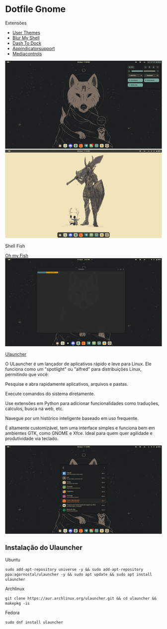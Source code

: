 <h1>Dotfile Gnome</h1>
<p>Extensões</p>
 <ul>
            <li><a href="https://extensions.gnome.org/extension/19/user-themes">User Themes</a></li>
            <li><a href="https://extensions.gnome.org/extension/3193/blur-my-shell/">Blur My Shell</a></li>
            <li><a href="https://extensions.gnome.org/extension/307/dash-to-dock/">Dash To Dock</a></li>
            <li><a href="https://extensions.gnome.org/extension/615/appindicator-support/">Appindicatorsupport</a></li>
            <li><a href="https://extensions.gnome.org/extension/4470/media-controls/">Mediacontrols</a></li>
        </ul>
<img src="imagens/1.png" alt="">
<img src="imagens/claro.png" alt="">
<p>Shell Fish</p>
<a href="https://github.com/oh-my-fish/oh-my-fish">Oh my Fish</a>
<img src="imagens/kitty.png" alt="">


<a href="https://ulauncher.io/">Ulauncher</a>
<p>O ULauncher é um lançador de aplicativos rápido e leve para Linux. Ele funciona como um "spotlight" ou "alfred" para distribuições Linux, permitindo que você:

  Pesquise e abra rapidamente aplicativos, arquivos e pastas.

  Execute comandos do sistema diretamente.

  Use extensões em Python para adicionar funcionalidades como traduções, cálculos, busca na web, etc.

  Navegue por um histórico inteligente baseado em uso frequente.

É altamente customizável, tem uma interface simples e funciona bem em ambientes GTK, como GNOME e Xfce. Ideal para quem quer agilidade e produtividade via teclado.</p>
<img src="imagens/Ulauncher.png" alt="">

<h2>Instalação do Ulauncher</h2>

Ubuntu
```Ubuntu
sudo add-apt-repository universe -y && sudo add-apt-repository ppa:agornostal/ulauncher -y && sudo apt update && sudo apt install ulauncher
```
Archlinux
```Archlinux
git clone https://aur.archlinux.org/ulauncher.git && cd ulauncher && makepkg -is
```
Fedora
```Fedora
sudo dnf install ulauncher
```
